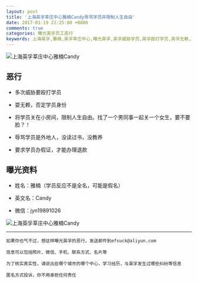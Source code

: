 ```yaml
---
layout: post
title: '上海英孚莘庄中心雅楠Candy辱骂学员并限制人生自由'
date: 2017-01-19 22:25:00 +0800
comments: true
categories: 曝光英孚员工恶行
keywords: 上海英孚,雅楠,英孚莘庄中心,曝光英孚,英孚威胁学员,英孚殴打学员,英孚无赖,英孚限制人生自由,英孚辱骂学员
---
```

![上海英孚莘庄中心雅楠Candy](http://wx2.sinaimg.cn/mw690/81576abcgy1fiypev3h1oj20j60j6n2p.jpg)

## 恶行

- 多次威胁要殴打学员
<!--more-->

- 耍无赖，否定学员身份


- 将学员关在小房间，限制人生自由。找了一个男同事一起关一个女生，要不要脸？！


- 辱骂学员是外地人，没读过书，没教养


- 要求学员办假证，才能办理退款

## 曝光资料
- 姓名：雅楠（学员反应不是全名，可能是假名）

- 英文名：Candy

- 微信：jyn19891026

![上海英孚莘庄中心雅楠Candy](http://wx3.sinaimg.cn/mw690/81576abcgy1fbwc8ugsytj20ji0hyjtr.jpg)

***
	如果你也气不过，想这样曝光英孚的恶行，发送邮件到efsuck@aliyun.com

	信息可以包括照片、微信、手机、联系方式、名片等

	为了核实真实性，请说出在哪个城市的哪个中心，学习经历，与英孚发生过哪些纠纷等信息

	匿名方式投诉，你不用承担任何责任
